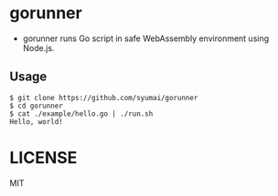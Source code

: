 # gorunner

* gorunner runs Go script in safe WebAssembly environment using Node.js.

## Usage

```console
$ git clone https://github.com/syumai/gorunner
$ cd gorunner
$ cat ./example/hello.go | ./run.sh
Hello, world!
```

# LICENSE

MIT

